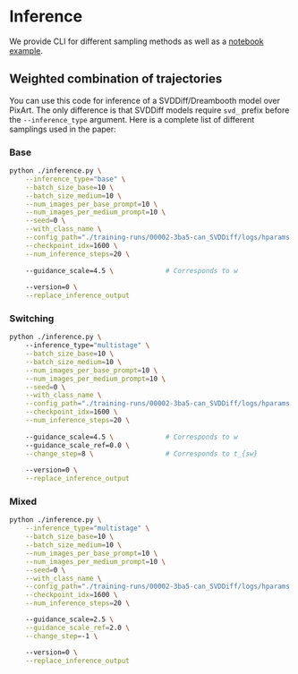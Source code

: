 # Inference

We provide CLI for different sampling methods as well as a [notebook example](<../Training & Inference.ipynb>). 

## Weighted combination of trajectories

You can use this code for inference of a SVDDiff/Dreambooth model over PixArt. The only difference is that SVDDiff models require `svd_` prefix before the `--inference_type` argument. Here is a complete list of different samplings used in the paper:

### Base
```bash
python ./inference.py \
    --inference_type="base" \
    --batch_size_base=10 \
    --batch_size_medium=10 \
    --num_images_per_base_prompt=10 \
    --num_images_per_medium_prompt=10 \
    --seed=0 \
    --with_class_name \
    --config_path="./training-runs/00002-3ba5-can_SVDDiff/logs/hparams.yml" \
    --checkpoint_idx=1600 \
    --num_inference_steps=20 \
    
    --guidance_scale=4.5 \             # Corresponds to w
    
    --version=0 \
    --replace_inference_output 
```

### Switching
```bash
python ./inference.py \    
    --inference_type="multistage" \
    --batch_size_base=10 \
    --batch_size_medium=10 \
    --num_images_per_base_prompt=10 \
    --num_images_per_medium_prompt=10 \
    --seed=0 \
    --with_class_name \
    --config_path="./training-runs/00002-3ba5-can_SVDDiff/logs/hparams.yml" \
    --checkpoint_idx=1600 \
    --num_inference_steps=20 \
    
    --guidance_scale=4.5 \             # Corresponds to w
    --guidance_scale_ref=0.0 \
    --change_step=8 \                  # Corresponds to t_{sw}
 
    --version=0 \
    --replace_inference_output 
```

### Mixed
```bash
python ./inference.py \
    --inference_type="multistage" \
    --batch_size_base=10 \
    --batch_size_medium=10 \
    --num_images_per_base_prompt=10 \
    --num_images_per_medium_prompt=10 \
    --seed=0 \
    --with_class_name \
    --config_path="./training-runs/00002-3ba5-can_SVDDiff/logs/hparams.yml" \
    --checkpoint_idx=1600 \
    --num_inference_steps=20 \

    --guidance_scale=2.5 \
    --guidance_scale_ref=2.0 \
    --change_step=-1 \

    --version=0 \
    --replace_inference_output 
```
